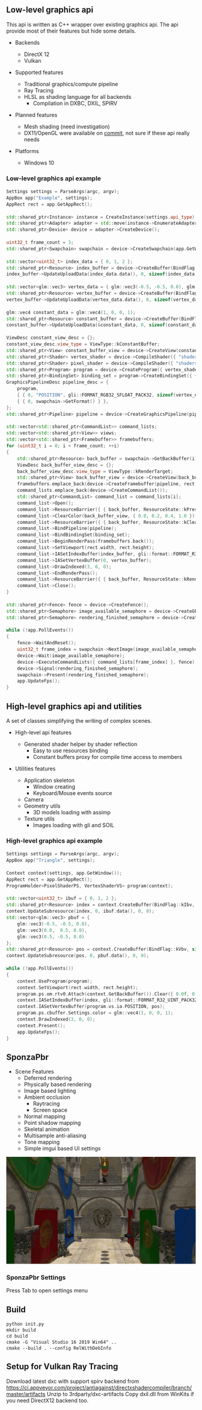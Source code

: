 ## Low-level graphics api
This api is written as C++ wrapper over existing graphics api. The api provide most of their features but hide some details.

* Backends
  * DirectX 12
  * Vulkan

* Supported features
  * Traditional graphics/compute pipeline
  * Ray Tracing
  * HLSL as shading language for all backends
    * Compilation in DXBC, DXIL, SPIRV

* Planned features
  * Mesh shading (need investigation)
  * DX11/OpenGL were available on [commit](https://github.com/andrejnau/FlyCube/tree/9756f8fae2530a635302c549694374206c886b5c), not sure if these api really needs

* Platforms
  * Windows 10
  
### Low-level graphics api example
```cpp
Settings settings = ParseArgs(argc, argv);
AppBox app("Example", settings);
AppRect rect = app.GetAppRect();

std::shared_ptr<Instance> instance = CreateInstance(settings.api_type);
std::shared_ptr<Adapter> adapter = std::move(instance->EnumerateAdapters()[settings.required_gpu_index]);
std::shared_ptr<Device> device = adapter->CreateDevice();

uint32_t frame_count = 3;
std::shared_ptr<Swapchain> swapchain = device->CreateSwapchain(app.GetWindow(), rect.width, rect.height, frame_count, settings.vsync);

std::vector<uint32_t> index_data = { 0, 1, 2 };
std::shared_ptr<Resource> index_buffer = device->CreateBuffer(BindFlag::kIndexBuffer, sizeof(uint32_t) * index_data.size(), MemoryType::kUpload);
index_buffer->UpdateUploadData(index_data.data(), 0, sizeof(index_data.front()) * index_data.size());

std::vector<glm::vec3> vertex_data = { glm::vec3(-0.5, -0.5, 0.0), glm::vec3(0.0,  0.5, 0.0), glm::vec3(0.5, -0.5, 0.0) };
std::shared_ptr<Resource> vertex_buffer = device->CreateBuffer(BindFlag::kVertexBuffer, sizeof(vertex_data.front()) * vertex_data.size(), MemoryType::kUpload);
vertex_buffer->UpdateUploadData(vertex_data.data(), 0, sizeof(vertex_data.front()) * vertex_data.size());

glm::vec4 constant_data = glm::vec4(1, 0, 0, 1);
std::shared_ptr<Resource> constant_buffer = device->CreateBuffer(BindFlag::kConstantBuffer, sizeof(constant_data), MemoryType::kUpload);
constant_buffer->UpdateUploadData(&constant_data, 0, sizeof(constant_data));

ViewDesc constant_view_desc = {};
constant_view_desc.view_type = ViewType::kConstantBuffer;
std::shared_ptr<View> constant_buffer_view = device->CreateView(constant_buffer, constant_view_desc);
std::shared_ptr<Shader> vertex_shader = device->CompileShader({ "shaders/Triangle/VertexShader_VS.hlsl", "main", ShaderType::kVertex });
std::shared_ptr<Shader> pixel_shader = device->CompileShader({ "shaders/Triangle/PixelShader_PS.hlsl", "main",  ShaderType::kPixel });
std::shared_ptr<Program> program = device->CreateProgram({ vertex_shader, pixel_shader });
std::shared_ptr<BindingSet> binding_set = program->CreateBindingSet({ { ShaderType::kPixel, ViewType::kConstantBuffer, "Settings", constant_buffer_view } });
GraphicsPipelineDesc pipeline_desc = {
    program,
    { { 0, "POSITION", gli::FORMAT_RGB32_SFLOAT_PACK32, sizeof(vertex_data.front()) } },
    { { 0, swapchain->GetFormat() } },
};
std::shared_ptr<Pipeline> pipeline = device->CreateGraphicsPipeline(pipeline_desc);

std::vector<std::shared_ptr<CommandList>> command_lists;
std::vector<std::shared_ptr<View>> views;
std::vector<std::shared_ptr<Framebuffer>> framebuffers;
for (uint32_t i = 0; i < frame_count; ++i)
{
    std::shared_ptr<Resource> back_buffer = swapchain->GetBackBuffer(i);
    ViewDesc back_buffer_view_desc = {};
    back_buffer_view_desc.view_type = ViewType::kRenderTarget;
    std::shared_ptr<View> back_buffer_view = device->CreateView(back_buffer, back_buffer_view_desc);
    framebuffers.emplace_back(device->CreateFramebuffer(pipeline, rect.width, rect.height, { back_buffer_view }));
    command_lists.emplace_back(device->CreateCommandList());
    std::shared_ptr<CommandList> command_list = command_lists[i];
    command_list->Open();
    command_list->ResourceBarrier({ { back_buffer, ResourceState::kPresent, ResourceState::kClearColor} });
    command_list->ClearColor(back_buffer_view, { 0.0, 0.2, 0.4, 1.0 });
    command_list->ResourceBarrier({ { back_buffer, ResourceState::kClearColor, ResourceState::kRenderTarget} });
    command_list->BindPipeline(pipeline);
    command_list->BindBindingSet(binding_set);
    command_list->BeginRenderPass(framebuffers.back());
    command_list->SetViewport(rect.width, rect.height);
    command_list->IASetIndexBuffer(index_buffer, gli::format::FORMAT_R32_UINT_PACK32);
    command_list->IASetVertexBuffer(0, vertex_buffer);
    command_list->DrawIndexed(3, 0, 0);
    command_list->EndRenderPass();
    command_list->ResourceBarrier({ { back_buffer, ResourceState::kRenderTarget, ResourceState::kPresent} });
    command_list->Close();
}

std::shared_ptr<Fence> fence = device->CreateFence();
std::shared_ptr<Semaphore> image_available_semaphore = device->CreateGPUSemaphore();
std::shared_ptr<Semaphore> rendering_finished_semaphore = device->CreateGPUSemaphore();

while (!app.PollEvents())
{
    fence->WaitAndReset();
    uint32_t frame_index = swapchain->NextImage(image_available_semaphore);
    device->Wait(image_available_semaphore);
    device->ExecuteCommandLists({ command_lists[frame_index] }, fence);
    device->Signal(rendering_finished_semaphore);
    swapchain->Present(rendering_finished_semaphore);
    app.UpdateFps();
}
```

## High-level graphics api and utilities
A set of classes simplifying the writing of complex scenes.

* High-level api features
  * Generated shader helper by shader reflection
    * Easy to use resources binding
    * Constant buffers proxy for compile time access to members

* Utilities features
  * Application skeleton
    * Window creating
    * Keyboard/Mouse events source
  * Camera
  * Geometry utils
    * 3D models loading with assimp
  * Texture utils
    * Images loading with gli and SOIL
   
### High-level graphics api example
```cpp
Settings settings = ParseArgs(argc, argv);
AppBox app("Triangle", settings);

Context context(settings, app.GetWindow());
AppRect rect = app.GetAppRect();
ProgramHolder<PixelShaderPS, VertexShaderVS> program(context);

std::vector<uint32_t> ibuf = { 0, 1, 2 };
std::shared_ptr<Resource> index = context.CreateBuffer(BindFlag::kIbv, sizeof(uint32_t) * ibuf.size(), sizeof(uint32_t));
context.UpdateSubresource(index, 0, ibuf.data(), 0, 0);
std::vector<glm::vec3> pbuf = {
    glm::vec3(-0.5, -0.5, 0.0),
    glm::vec3(0.0,  0.5, 0.0),
    glm::vec3(0.5, -0.5, 0.0)
};
std::shared_ptr<Resource> pos = context.CreateBuffer(BindFlag::kVbv, sizeof(glm::vec3) * pbuf.size(), sizeof(glm::vec3));
context.UpdateSubresource(pos, 0, pbuf.data(), 0, 0);

while (!app.PollEvents())
{
    context.UseProgram(program);
    context.SetViewport(rect.width, rect.height);
    program.ps.om.rtv0.Attach(context.GetBackBuffer()).Clear({ 0.0f, 0.2f, 0.4f, 1.0f });
    context.IASetIndexBuffer(index, gli::format::FORMAT_R32_UINT_PACK32);
    context.IASetVertexBuffer(program.vs.ia.POSITION, pos);
    program.ps.cbuffer.Settings.color = glm::vec4(1, 0, 0, 1);
    context.DrawIndexed(3, 0, 0);
    context.Present();
    app.UpdateFps();
}
```

## SponzaPbr

* Scene Features
  * Deferred rendering
  * Physically based rendering
  * Image based lighting
  * Ambient occlusion
    * Raytracing
    * Screen space
  * Normal mapping
  * Point shadow mapping
  * Skeletal animation
  * Multisample anti-aliasing
  * Tone mapping
  * Simple imgui based UI settings

![sponza.png](screenshots/sponza.png)

### SponzaPbr Settings
Press Tab to open settings menu

## Build
```
python init.py
mkdir build
cd build
cmake -G "Visual Studio 16 2019 Win64" ..
cmake --build . --config RelWithDebInfo
```

## Setup for Vulkan Ray Tracing
Download latest dxc with support spirv backend from https://ci.appveyor.com/project/antiagainst/directxshadercompiler/branch/master/artifacts
Unzip to 3rdparty/dxc-artifacts
Copy dxil.dll from WinKits if you need DirectX12 backend too.
